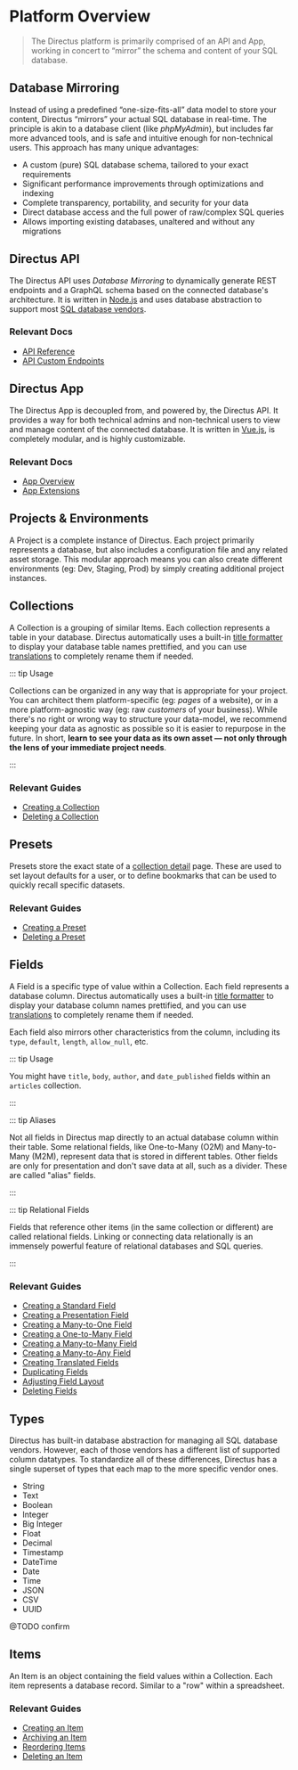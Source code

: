 # Platform Overview

> The Directus platform is primarily comprised of an API and App, working in concert to “mirror” the schema and content
> of your SQL database.

## Database Mirroring

Instead of using a predefined “one-size-fits-all” data model to store your content, Directus “mirrors” your actual SQL
database in real-time. The principle is akin to a database client (like _phpMyAdmin_), but includes far more advanced
tools, and is safe and intuitive enough for non-technical users. This approach has many unique advantages:

- A custom (pure) SQL database schema, tailored to your exact requirements
- Significant performance improvements through optimizations and indexing
- Complete transparency, portability, and security for your data
- Direct database access and the full power of raw/complex SQL queries
- Allows importing existing databases, unaltered and without any migrations

## Directus API

The Directus API uses _Database Mirroring_ to dynamically generate REST endpoints and a GraphQL schema based on the
connected database's architecture. It is written in [Node.js](https://nodejs.dev) and uses database abstraction to
support most [SQL database vendors](/guides/installation/cli.html#_1-confirm-the-minimum-requirements-are-met).

### Relevant Docs

- [API Reference](/reference/api/introduction)
- [API Custom Endpoints](/concepts/api-extensions)

## Directus App

The Directus App is decoupled from, and powered by, the Directus API. It provides a way for both technical admins and
non-technical users to view and manage content of the connected database. It is written in [Vue.js](https://vuejs.org),
is completely modular, and is highly customizable.

### Relevant Docs

- [App Overview](/concepts/app-overview)
- [App Extensions](/concepts/app-extensions)

## Projects & Environments

A Project is a complete instance of Directus. Each project primarily represents a database, but also includes a
configuration file and any related asset storage. This modular approach means you can also create different environments
(eg: Dev, Staging, Prod) by simply creating additional project instances.

## Collections

A Collection is a grouping of similar Items. Each collection represents a table in your database. Directus automatically
uses a built-in [title formatter](/concepts/app-extensions) to display your database table names prettified, and you can
use [translations](/concepts/data-model) to completely rename them if needed.

::: tip Usage

Collections can be organized in any way that is appropriate for your project. You can architect them platform-specific
(eg: _pages_ of a website), or in a more platform-agnostic way (eg: raw _customers_ of your business). While there's no
right or wrong way to structure your data-model, we recommend keeping your data as agnostic as possible so it is easier
to repurpose in the future. In short, **learn to see your data as its own asset — not only through the lens of your
immediate project needs**.

:::

### Relevant Guides

- [Creating a Collection](/guides/collections#creating-a-collection)
- [Deleting a Collection](/guides/collections#deleting-a-collection)

## Presets

Presets store the exact state of a [collection detail](/concepts/app-overview) page. These are used to set layout
defaults for a user, or to define bookmarks that can be used to quickly recall specific datasets.

### Relevant Guides

- [Creating a Preset](/guides/presets#creating-a-preset)
- [Deleting a Preset](/guides/presets#deleting-a-preset)

## Fields

A Field is a specific type of value within a Collection. Each field represents a database column. Directus automatically
uses a built-in [title formatter](/concepts/app-extensions#title-formatter) to display your database column names
prettified, and you can use [translations](/guides/fields) to completely rename them if needed.

Each field also mirrors other characteristics from the column, including its `type`, `default`, `length`, `allow_null`,
etc.

::: tip Usage

You might have `title`, `body`, `author`, and `date_published` fields within an `articles` collection.

:::

::: tip Aliases

Not all fields in Directus map directly to an actual database column within their table. Some relational fields, like
One-to-Many (O2M) and Many-to-Many (M2M), represent data that is stored in different tables. Other fields are only for
presentation and don't save data at all, such as a divider. These are called "alias" fields.

:::

::: tip Relational Fields

Fields that reference other items (in the same collection or different) are called relational fields. Linking or
connecting data relationally is an immensely powerful feature of relational databases and SQL queries.

:::

### Relevant Guides

- [Creating a Standard Field](/guides/field-types/standard-field)
- [Creating a Presentation Field](/guides/field-types/presentation-field)
- [Creating a Many-to-One Field](/guides/field-types/many-to-one-field)
- [Creating a One-to-Many Field](/guides/field-types/one-to-many-field)
- [Creating a Many-to-Many Field](/guides/field-types/many-to-many-field)
- [Creating a Many-to-Any Field](/guides/field-types/many-to-any-field)
- [Creating Translated Fields](/guides/field-types/translated-fields)
- [Duplicating Fields](/guides/fields#duplicating-a-field)
- [Adjusting Field Layout](/guides/fields#adjusting-field-layout)
- [Deleting Fields](/guides/fields#deleting-a-field)

## Types

Directus has built-in database abstraction for managing all SQL database vendors. However, each of those vendors has a
different list of supported column datatypes. To standardize all of these differences, Directus has a single superset of
types that each map to the more specific vendor ones.

- String
- Text
- Boolean
- Integer
- Big Integer
- Float
- Decimal
- Timestamp
- DateTime
- Date
- Time
- JSON
- CSV
- UUID

@TODO confirm

## Items

An Item is an object containing the field values within a Collection. Each item represents a database record. Similar to
a "row" within a spreadsheet.

### Relevant Guides

- [Creating an Item](/guides/items#creating-an-item)
- [Archiving an Item](/guides/items#archiving-an-item)
- [Reordering Items](/guides/items#reordering-items)
- [Deleting an Item](/guides/items#deleting-an-item)
